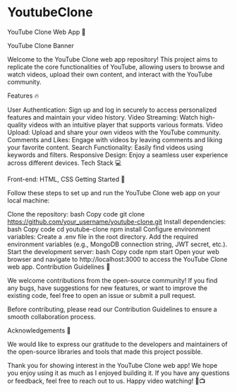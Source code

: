 # YoutubeClone
YouTube Clone Web App 🎥

YouTube Clone Banner

Welcome to the YouTube Clone web app repository! This project aims to replicate the core functionalities of YouTube, allowing users to browse and watch videos, upload their own content, and interact with the YouTube community.

Features 🔥

User Authentication: Sign up and log in securely to access personalized features and maintain your video history.
Video Streaming: Watch high-quality videos with an intuitive player that supports various formats.
Video Upload: Upload and share your own videos with the YouTube community.
Comments and Likes: Engage with videos by leaving comments and liking your favorite content.
Search Functionality: Easily find videos using keywords and filters.
Responsive Design: Enjoy a seamless user experience across different devices.
Tech Stack 💻

Front-end: HTML, CSS
Getting Started 🚀

Follow these steps to set up and run the YouTube Clone web app on your local machine:

Clone the repository:
bash
Copy code
git clone https://github.com/your_username/youtube-clone.git
Install dependencies:
bash
Copy code
cd youtube-clone
npm install
Configure environment variables:
Create a .env file in the root directory.
Add the required environment variables (e.g., MongoDB connection string, JWT secret, etc.).
Start the development server:
bash
Copy code
npm start
Open your web browser and navigate to http://localhost:3000 to access the YouTube Clone web app.
Contribution Guidelines 🤝

We welcome contributions from the open-source community! If you find any bugs, have suggestions for new features, or want to improve the existing code, feel free to open an issue or submit a pull request.

Before contributing, please read our Contribution Guidelines to ensure a smooth collaboration process.


Acknowledgements 👏

We would like to express our gratitude to the developers and maintainers of the open-source libraries and tools that made this project possible.

Thank you for showing interest in the YouTube Clone web app! We hope you enjoy using it as much as I enjoyed building it. If you have any questions or feedback, feel free to reach out to us. Happy video watching! 🎉📺
